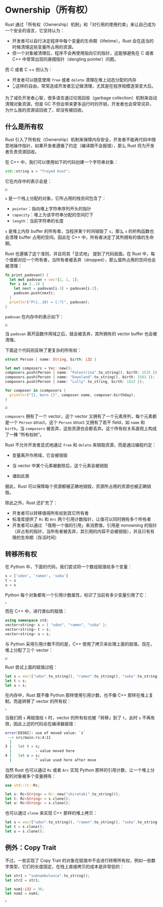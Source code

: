 # Ownership（所有权）

Rust 通过「所有权（Ownership）机制」和「对引用的使用约束」来让自己成为一个安全的语言，它坚持认为：

- 开发者可以自行决定程序中每个变量的生命期（lifetime），Rust 会在适当的时候清理这些变量所占用的资源。
- 但一个对象被清理后，程序不会再使用指向它的指针，这能够避免在 C 或者 C++ 中常常出现的悬摆指针（dangling pointer）问题。

而 C 或者 C ++ 则认为：

-  开发者可以随意使用 `free` 或者 `delete` 清理在堆上动态分配的内存
- 👆这样的自由，常常造成开发者忘记做清理，尤其是在程序规模逐渐变大后。

为了减负开发者心智，很多语言通过垃圾回收（garbage collection）机制来自动清理对象资源，但是 GC 不但会带来更多运行时的开销，开发者也会常常诧异，为什么我的资源该回收了，却没有被回收。

## 什么是所有权

Rust 引入了所有权（Ownership）机制来保障内存安全，开发者不能再代码中随意地操作指针，如果开发者遵循了约定（编译期不会报错），那么 Rust 将为开发者负责资源回收。

在 C++ 中，我们可以使用如下的代码创建一个字符串对象：

```c++
std::string s = "frayed knot";
```

它在内存中的表示会是：

<img src="./ownership/c_allocate.png" style="zoom:50%;" />

`s` 是一个栈上分配的对象，它所占用的栈空间包含了：

- `pointer`：指向堆上字符串序列开头的指针
- `capacity`：堆上为该字符串分配的空间打下
- `length`：当前字符串的长度

`s` 是堆上内存 buffer 的所有者，当程序某个时间销毁了 `s`，那么 `s` 的析构函数也会清理 buffer 占用的空间。因此在 C++ 中，所有者决定了其所拥有的值的生命期。

Rust 也遵循了这个准则，并且将其「显式地」 提到了代码层面。在 Rust 中，每个值都对应一个所有者，当所有者被丢弃（dropped），那么值所占用的空间也会被清理：

```rust
fn print_padovan() {
  let mut padovan = vec![1, 1, 1];
  for i in 3..10 {
    let next = padovan[i-3] + padovan[i-2];
    padovan.push(next);
  }
  println!("P(1..10) = {:?}", padovan);
}
```

`padovan` 在内存中的表示如下：

<img src="./ownership/rust_allocate.png" style="zoom:50%;" />

当 `padovan` 离开函数作用域之后，就会被丢弃，其所拥有的 vector buffer 也会被清理。

下面这个代码则反映了更复杂的所有权：

```rust
struct Person { name: String, birth: i32 }

let mut composers = Vec::new();
composers.push(Person { name: "Palestrina".to_string(), birth: 1525 });
composers.push(Person { name: "Downland".to_string(), birth: 1563 });
composers.push(Person { name: "Lully".to_string, birth: 1632 });

for composer in &composers {
  println!("{}, born {}", composer.name, composer.birthday);
}
```

<img src="./ownership/composers.png" style="zoom:50%;" />

`composers` 拥有了一个 vector，这个 vector 又拥有了一个元素序列，每个元素都是一个 `Person` struct，这个 `Person` struct 又拥有了若干 field，如 `name` 和 `birth`，当 `composers` 被丢弃，这些资源也会都丢弃。这个所有权关系直观上构成了一棵 “所有权树”。

Rust 不允许开发者显式地通过 `free` 和 `delete` 来销毁资源，而是通过编程约定：

- 变量离开作用域，它会被销毁
- 当 vector 中某个元素被删除后，这个元素会被销毁

- 诸如此类

据此，Rust 可以保障每个资源都被正确地销毁，资源所占用的资源也被正确销毁。

除此之外，Rust 还扩充了：

-  开发者可以转移值得所有权到其它所有者
- 标准库提供了 `Rc` 和 `Arc` 两个引用计数指针，让值可以同时拥有多个所有者
- 开发者可以通过 「借用一个值的引用」来消费值，引用是 nonowning 的指针（非占有的指针，当所有者被丢弃，其引用的内容不会被销毁），并且只有有限的生命期（存活时间）

## 转移所有权

在 Python 中，下面的代码，我们尝试将一个数组赋值给多个变量：

```python
s = ['udon', 'ramen', 'soba']
t = s
u = s
```

Python 每个对象都有一个引用计数属性，标识了当前有多少变量引用了它：

<img src="./ownership/python_assignment.png" style="zoom: 33%;" />

而在 C++ 中，进行类似的赋值：

```c++
using namespace std;
vector<string> s = { "udon", "ramen", "soba" };
vector<string> t = s;
vector<string> u = s;
```

与 Python 采用引用计数不同的是，C++ 使用了拷贝来处理上面的赋值，现在，堆上分配了三个 vector：

<img src="./ownership/cplus_assignment.png" style="zoom: 50%;" />

Rust 尝试上面的赋值过程：

```rust
let s = vec!["udon".to_string(), "ramen".to_string(), "soba".to_string()];
let t = s;
let u = s;
```

在内存中，Rust 既不像 Python 那样使用引用计数，也不像 C++ 那样在堆上复制，而是转移了 vector 的所有权：

<img src="./ownership/rust_assignment.png" style="zoom: 33%;" />

当我们把 `s` 再赋值给 `t` 时，vector 的所有权也被「转移」到了 `t`，此时 `s` 不再有效，因此上述的代码会在编译器报错：

```bash
error[E0382]: use of moved value: `s`
 --> src/main.rs:4:11
  |
3 |   let t = s;
  |           - value moved here
4 |   let u = s;
  |           ^ value used here after move
```

当然 Rust 也可以通过 `Rc` 或者 `Arc` 实现 Python 那样的引用计数，让一个堆上分配的对象被多个变量拥有：

```rust
use std::rc::Rc;

let s: Rc<String> = Rc::new("shirataki".to_string());
let t: Rc<String> = s.clone();
let u: Rc<String> = s.clone();
```

也可以通过 `clone` 来实现 C++ 那样的堆上拷贝：

```rust
let s = vec!["udon".to_string(), "ramen".to_string(), "soba".to_string()];
let t = s.clone();
let u = s.clone();
```

## 例外：Copy Trait

不过，一些实现了 Copy Trait 的对象在赋值中不会进行转移所有权，例如一些数字类型，它们的长度固定，在栈上直接拷贝的成本是非常低的：

```rust
let str1 = "somnambulance".to_string();
let str2 = str1;

let num1:i32 = 36;
let num2 = num1;
```

<img src="./ownership/copy_number.png" style="zoom: 33%;" />

